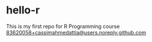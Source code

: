 # hello-r
This is my first repo for R Programming course
83620058+cassimahmedattia@users.noreply.github.com
